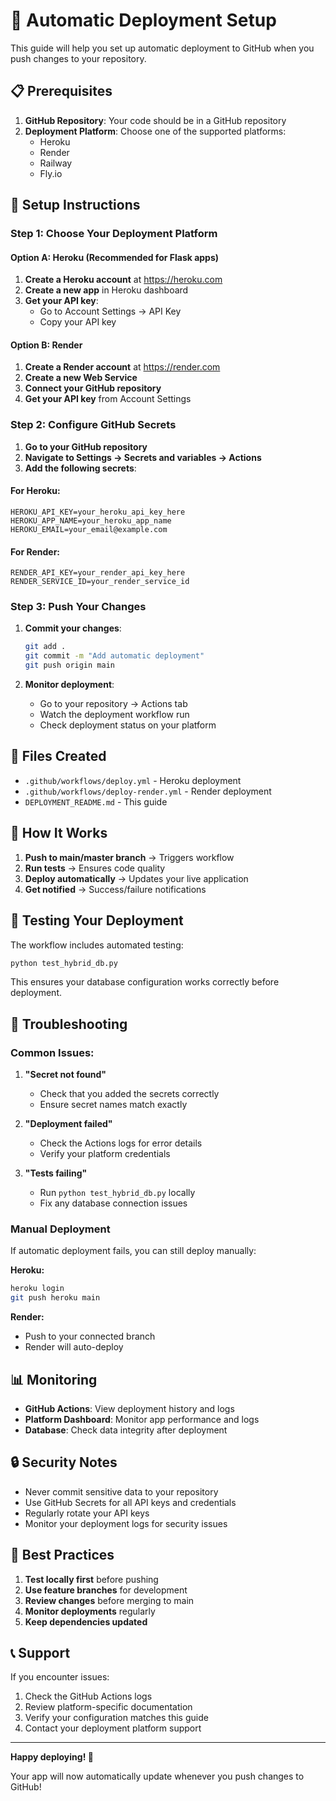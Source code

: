 # 🚀 Automatic Deployment Setup

This guide will help you set up automatic deployment to GitHub when you push changes to your repository.

## 📋 Prerequisites

1. **GitHub Repository**: Your code should be in a GitHub repository
2. **Deployment Platform**: Choose one of the supported platforms:
   - Heroku
   - Render
   - Railway
   - Fly.io

## 🔧 Setup Instructions

### Step 1: Choose Your Deployment Platform

#### Option A: Heroku (Recommended for Flask apps)

1. **Create a Heroku account** at https://heroku.com
2. **Create a new app** in Heroku dashboard
3. **Get your API key**:
   - Go to Account Settings → API Key
   - Copy your API key

#### Option B: Render

1. **Create a Render account** at https://render.com
2. **Create a new Web Service**
3. **Connect your GitHub repository**
4. **Get your API key** from Account Settings

### Step 2: Configure GitHub Secrets

1. **Go to your GitHub repository**
2. **Navigate to Settings → Secrets and variables → Actions**
3. **Add the following secrets**:

#### For Heroku:
```
HEROKU_API_KEY=your_heroku_api_key_here
HEROKU_APP_NAME=your_heroku_app_name
HEROKU_EMAIL=your_email@example.com
```

#### For Render:
```
RENDER_API_KEY=your_render_api_key_here
RENDER_SERVICE_ID=your_render_service_id
```

### Step 3: Push Your Changes

1. **Commit your changes**:
   ```bash
   git add .
   git commit -m "Add automatic deployment"
   git push origin main
   ```

2. **Monitor deployment**:
   - Go to your repository → Actions tab
   - Watch the deployment workflow run
   - Check deployment status on your platform

## 📁 Files Created

- `.github/workflows/deploy.yml` - Heroku deployment
- `.github/workflows/deploy-render.yml` - Render deployment
- `DEPLOYMENT_README.md` - This guide

## 🔄 How It Works

1. **Push to main/master branch** → Triggers workflow
2. **Run tests** → Ensures code quality
3. **Deploy automatically** → Updates your live application
4. **Get notified** → Success/failure notifications

## 🧪 Testing Your Deployment

The workflow includes automated testing:

```bash
python test_hybrid_db.py
```

This ensures your database configuration works correctly before deployment.

## 🚨 Troubleshooting

### Common Issues:

1. **"Secret not found"**
   - Check that you added the secrets correctly
   - Ensure secret names match exactly

2. **"Deployment failed"**
   - Check the Actions logs for error details
   - Verify your platform credentials

3. **"Tests failing"**
   - Run `python test_hybrid_db.py` locally
   - Fix any database connection issues

### Manual Deployment

If automatic deployment fails, you can still deploy manually:

**Heroku:**
```bash
heroku login
git push heroku main
```

**Render:**
- Push to your connected branch
- Render will auto-deploy

## 📊 Monitoring

- **GitHub Actions**: View deployment history and logs
- **Platform Dashboard**: Monitor app performance and logs
- **Database**: Check data integrity after deployment

## 🔒 Security Notes

- Never commit sensitive data to your repository
- Use GitHub Secrets for all API keys and credentials
- Regularly rotate your API keys
- Monitor your deployment logs for security issues

## 🎯 Best Practices

1. **Test locally first** before pushing
2. **Use feature branches** for development
3. **Review changes** before merging to main
4. **Monitor deployments** regularly
5. **Keep dependencies updated**

## 📞 Support

If you encounter issues:

1. Check the GitHub Actions logs
2. Review platform-specific documentation
3. Verify your configuration matches this guide
4. Contact your deployment platform support

---

**Happy deploying! 🚀**

Your app will now automatically update whenever you push changes to GitHub!
